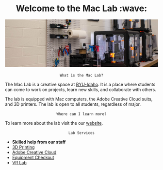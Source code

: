 <div align="center"><h1>Welcome to the Mac Lab :wave:</h1></div>

![Lab 3d printer space](./img/3d-printing.png)

<div align="center"><p><code>What is the Mac Lab?</code></p></div>

The Mac Lab is a creative space at [BYU-Idaho](https://byui.edu). It is a place where students can come to work on projects, learn new skills, and collaborate with others.

The lab is equipped with Mac computers, the Adobe Creative Cloud suits, and 3D printers. The lab is open to all students, regardless of major.

<div align="center"><p><code>Where can I learn more?</code></p></div>

To learn more about the lab visit the our [website](https://library.byui.edu/maclab).

<div align="center"><p><code>Lab Services</code></p></div>

-   **Skilled help from our staff**
-   [3D Printing](https://library.byui.edu/maclab/pages/3dPrinting.html)
-   [Adobe Creative Cloud](https://library.byui.edu/maclab/pages/adobeHelp.html)
-   [Equipment Checkout](https://library.byui.edu/maclab/pages/equipment.html)
-   [VR Lab](https://library.byui.edu/maclab/pages/vr.html)
